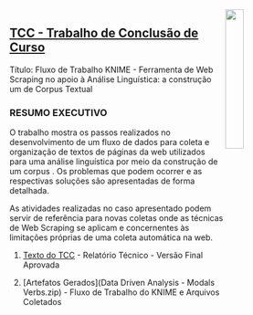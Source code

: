 <img src="/zImagens/capa-tcc.png" align="right" width="25%" height="25%"/>

## [TCC - Trabalho de Conclusão de Curso](/LinguagensEstatisticas)
Título: Fluxo de Trabalho KNIME - Ferramenta de Web Scraping no apoio à Análise Linguística: a construção um de Corpus Textual

### RESUMO EXECUTIVO

O trabalho mostra os passos realizados no desenvolvimento de um fluxo de dados para coleta e organização de textos de páginas da web utilizados para uma análise linguística por meio da construção de um corpus . Os problemas que podem ocorrer e as respectivas soluções são apresentadas de forma detalhada.

As atividades realizadas no caso apresentado podem servir de referência para novas coletas onde as técnicas de Web Scraping se aplicam e concernentes às limitações próprias de uma coleta automática na web.


1. [Texto do TCC](CDBD_TCC_Knime_Marcelo_Honorio_de_Oliveira.pdf) - Relatório Técnico - Versão Final Aprovada

2. [Artefatos Gerados](Data Driven Analysis - Modals Verbs.zip) - Fluxo de Trabalho do KNIME e Arquivos Coletados
